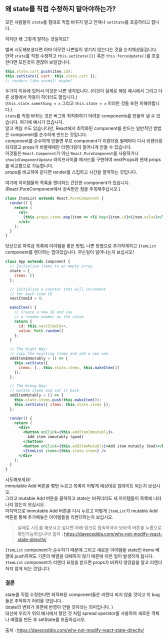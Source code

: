 ## 왜 state를 직접 수정하지 말아야하는가?

모든 사람들이 `state`를 절대로 직접 바꾸지 말고 언제나 `setState`를 호출하라고 합니다.  
  
하지만 왜 그렇게 말하는 것일까요?  
  
벌써 시도해보셨다면 아마 아무런 나쁜일이 생기지 않는다는 것을 눈치채셨을겁니다.   
만약 `state`를 직접 수정하고 `this.setState({})` 혹은 `this.forceUpdate()`를 호출한다면 모든것이 괜찮아 보일겁니다.   
```jsx
this.state.cart.push(item.id);
this.setState({ cart: this.state.cart });
// renders like normal! maybe?
```
두가지 이유에 있어서 이것은 나쁜 생각입니다. (이것이 실제로 해당 예시에서 그리고 다른 상황에서 작동이 하더라도 말입니다.)  
(`this.state.something = x` 그리고 `this.state = x` 이러한 것들 또한 피해야합니다.)  
`state`를 직접 바꾸는 것은 버그와 최적화하기 어려운 components를 만들어 낼 수 있습니다. 여기에 예시가 있습니다.   
알고 계실 수도 있습니다만, React에서 최적화된 component를 만드는 일반적인 방법은 component를 순수하게 만드는 것입니다.  
component를 순수하게 만들면 부모 component가 리렌더링 될때마다 다시 리렌더링 되지않고 props가 바뀔때에만 리렌더링이 일어나게 만들 수 있습니다.  
이것들은 `React.Component`가 아닌 `React.PureComponent`를 사용하거나 `shouldComponentUpdate` 라이프사이클 메서드를 구현하여 nextProps와 현재 props를 비교함으로 가능합니다.  
props를 비교하여 같다면 render를 스킵하고 시간을 절약하는 것입니다.   

여기에 아이템들의 목록을 렌더하는 간단한 component가 있습니다.(React.PureComponent에서 상속받은 점을 주목해주십시오.)  
```jsx
class ItemList extends React.PureComponent {
  render() {
    return (
      <ul>
        {this.props.items.map(item => <li key={item.id}>{item.value}</li>)}
      </ul>
    );
  }
}
```
당신으로 하여금 목록에 아이템을 좋은 방법, 나쁜 방법으로 추가하게하고 `ItemList` component를 렌더하는 앱이있습니다. 무슨일이 일어나는지 보십시오!  
```jsx
class App extends Component {
  // Initialize items to an empty array
  state = {
    items: []
  };

  // Initialize a counter that will increment
  // for each item ID
  nextItemId = 0;

  makeItem() {
    // Create a new ID and use
    // a random number as the value
    return {
      id: this.nextItemId++,
      value: Math.random()
    };
  }

  // The Right Way:
  // copy the existing items and add a new one
  addItemImmutably = () => {
    this.setState({
      items: [...this.state.items, this.makeItem()]
    });
  };

  // The Wrong Way:
  // mutate items and set it back
  addItemMutably = () => {
    this.state.items.push(this.makeItem());
    this.setState({ items: this.state.items });
  };

  render() {
    return (
      <div>
        <button onClick={this.addItemImmutably}>
          Add item immutably (good)
        </button>
        <button onClick={this.addItemMutably}>Add item mutably (bad)</button>
        <ItemList items={this.state.items} />
      </div>
    );
  }
}
```
시도해보세요!   
immutable Add 버튼을 몇번 누르고 목록이 어떻게 예상대로 업데이트 되는지 보십시오.   
그리고 mutable Add 버튼을 클릭하고 state는 바뀌더라도 새 아이템들이 목록에 나타나지 않는지 보십시오.   
마지막으로 immutable Add 버튼을 다시 누르고 어떻게 `ItemList`가 mutable Add 버튼을 통해 추가해놓은 아이템들을 리렌더하는지 보십시오.  
  
> 실제로 시도를 해보시고 싶다면 아래 링크로 접속하셔서 보라색 버튼을 누름으로 확인가능하십니다!
> 출처 : https://daveceddia.com/why-not-modify-react-state-directly/

`ItemList` component가 순수하기 때문에 그리고 새로운 아이템을 state인 items 배열에 push하여도 기존의 배열을 대체하지 않기 때문에 이런 일이 발생하게 됩니다.   
`ItemList` component가 리렌더 요청을 받으면 props가 바뀌지 않았음을 알고 리렌더하지 않게 되는 것입니다.   
  
### 결론
state를 직접 수정한다면 최적화된 component들은 리렌더 되지 않을 것이고 이 bug들은 추적하기 어려울 것입니다.   
(state의 변화가 화면에 반영이 안될 것이라는 의미입니다. )   
대신에 우리가 위의 예시에서 했던 것 처럼 spread operator를 사용하여 새로운 객체나 배열을 만든 후 setState를 호출하십시오.  
  
출처 : https://daveceddia.com/why-not-modify-react-state-directly/
